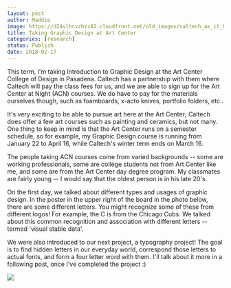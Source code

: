 ```yaml
---
layout: post
author: Maddie
image: https://d24slhcvzhzz82.cloudfront.net/old_images/caltech_as_it_happens/6a0105349b8251970b01b8d2d8d745970c.jpg
title: Taking Graphic Design at Art Center
categories: [research]
status: Publish
date: 2018-02-17
---
```



This term, I'm taking Introduction to Graphic Design at the Art Center College of Design in Pasadena. Caltech has a partnership with them where Caltech will pay the class fees for us, and we are able to sign up for the Art Center at Night (ACN) courses. We do have to pay for the materials ourselves though, such as foamboards, x-acto knives, portfolio folders, etc..

It's very exciting to be able to pursue art here at the Art Center; Caltech does offer a few art courses such as painting and ceramics, but not many. One thing to keep in mind is that the Art Center runs on a semester schedule, so for example, my Graphic Design course is running from January 22 to April 16, while Caltech's winter term ends on March 16.

The people taking ACN courses come from varied backgrounds -- some are working professionals, some are college students not from Art Center like me, and some are from the Art Center day degree program. My classmates are fairly young -- I would say that the oldest person is in his late 20's.

On the first day, we talked about different types and usages of graphic design. In the poster in the upper right of the board in the photo below, there are some different letters. You might recognize some of these from different logos! For example, the C is from the Chicago Cubs. We talked about this common recognition and association with different letters -- termed 'visual stable data'.

We were also introduced to our next project, a typography project! The goal is to find hidden letters in our everyday world, correspond those letters to actual fonts, and form a four letter word with them. I'll talk about it more in a following post, once I've completed the project :)

![](https://d24slhcvzhzz82.cloudfront.net/old_images/caltech_as_it_happens/6a0105349b8251970b01bb09f1d6f6970d.jpg)
